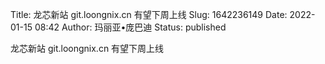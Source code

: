 Title: 龙芯新站 git.loongnix.cn 有望下周上线
Slug: 1642236149
Date: 2022-01-15 08:42
Author: 玛丽亚•庞巴迪
Status: published

龙芯新站 git.loongnix.cn 有望下周上线
